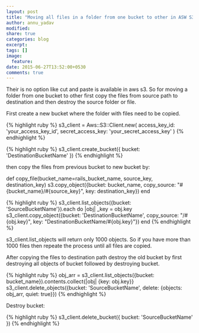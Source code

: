 ```yaml
---
layout: post
title: "Moving all files in a folder from one bucket to other in ASW S3 in ruby"
author: annu_yadav
modified:
share: true
categories: blog
excerpt:
tags: []
image:
  feature:
date: 2015-06-27T13:52:00+0530
comments: true
---
```


Their is no option like cut and paste is available in aws s3. So for moving a folder from one bucket to other first 
copy the files from source path to destination and then destroy the source folder or file.

First create a new bucket where the folder with files need to be copied.

{% highlight ruby %}
s3_client = Aws::S3::Client.new(
  access_key_id: 'your_access_key_id',
  secret_access_key: 'your_secret_access_key'
)
{% endhighlight %}

{% highlight ruby %}
s3_client.create_bucket({
  bucket: 'DestinationBucketName'
})
{% endhighlight %}


then copy the files from previous bucket to new bucket by:

def copy_file(bucket_name=rails_bucket_name, source_key, destination_key)
    s3.copy_object({bucket: bucket_name, copy_source: "#{bucket_name}/#{source_key}", key: destination_key})
  end


{% highlight ruby %}
    s3_client.list_objects({bucket: 'SourceBucketName'}).each do |obj|
      _key = obj.key
      s3_client.copy_object({bucket: 'DestinationBucketName', copy_source: "/#{obj.key}", key: "DestinationBucketName/#{obj.key}"})
    end
{% endhighlight %}

s3_client.list_objects will return only 1000 objects. So if you have more than 1000 files then repeate the process until all files are copied.

After copying the files to destination path destroy the old bucket by first destroying all objects of bucket followed by destroying bucket.

{% highlight ruby %}
    obj_arr = s3_client.list_objects({bucket: bucket_name}).contents.collect{|obj| {key: obj.key}}
    s3_client.delete_objects({bucket: 'SourceBucketName', delete: {objects: obj_arr, quiet: true}})
{% endhighlight %} 
  
Destroy bucket:

{% highlight ruby %}
s3_client.delete_bucket({
  bucket: 'SourceBucketName'
})
{% endhighlight %} 
